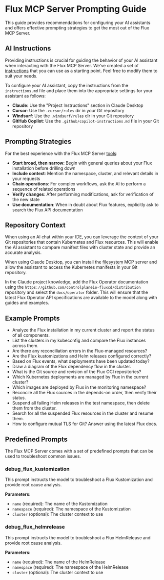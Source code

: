 # Flux MCP Server Prompting Guide

This guide provides recommendations for configuring your AI assistants
and offers effective prompting strategies to get the most out of the Flux MCP Server.

## AI Instructions

Providing instructions is crucial for guiding the behavior of your AI assistant
when interacting with the Flux MCP Server. We've created a set of [instructions](instructions.md)
that you can use as a starting point. Feel free to modify them to suit your needs.

To configure your AI assistant, copy the instructions from the `instructions.md` file
and place them into the appropriate settings for your assistant as follows:

- **Claude**: Use the "Project Instructions" section in Claude Desktop
- **Cursor**: Use the `.cursor/rules` dir in your Git repository
- **Windsurf**: Use the `.windsurf/rules` dir in your Git repository
- **GitHub Copilot**: Use the `.github/copilot-instructions.md` file in your Git repository

## Prompting Strategies

For the best experience with the Flux MCP Server [tools](tools.md):

- **Start broad, then narrow**: Begin with general queries about your Flux installation before drilling down
- **Include context**: Mention the namespace, cluster, and relevant details in your requests
- **Chain operations**: For complex workflows, ask the AI to perform a sequence of related operations
- **Verify changes**: After performing modifications, ask for verification of the new state
- **Use documentation**: When in doubt about Flux features, explicitly ask to search the Flux API documentation

## Repository Context

When using an AI chat within your IDE, you can leverage the context of your Git repositories
that contain Kubernetes and Flux resources. This will enable the AI assistant to compare
manifest files with cluster state and provide an accurate analysis.

When using Claude Desktop, you can install the
[filesystem](https://github.com/modelcontextprotocol/servers/tree/main/src/filesystem)
MCP server and allow the assistant to access the Kubernetes manifests in your Git repository.

In the Claude project knowledge, add the Flux Operator documentation using the
`https://github.com/controlplaneio-fluxcd/distribution` repository and select
the `docs/operator` folder. This will ensure that the latest Flux Operator API
specifications are available to the model along with guides and examples.

## Example Prompts

- Analyze the Flux installation in my current cluster and report the status of all components.
- List the clusters in my kubeconfig and compare the Flux instances across them.
- Are there any reconciliation errors in the Flux-managed resources?
- Are the Flux kustomizations and Helm releases configured correctly?
- Based on Flux events, what deployments have been updated today?
- Draw a diagram of the Flux dependency flow in the cluster.
- What is the Git source and revision of the Flux OCI repositories?
- Which Kubernetes deployments are managed by Flux in the current cluster?
- Which images are deployed by Flux in the monitoring namespace?
- Reconcile all the Flux sources in the depends-on order, then verify their status.
- Suspend all failing Helm releases in the test namespace, then delete them from the cluster.
- Search for all the suspended Flux resources in the cluster and resume them.
- How to configure mutual TLS for Git? Answer using the latest Flux docs.

## Predefined Prompts

The Flux MCP Server comes with a set of predefined prompts that can be used to troubleshoot common issues.

### debug_flux_kustomization

This prompt instructs the model to troubleshoot a Flux Kustomization and provide root cause analysis.

**Parameters:**

- `name` (required): The name of the Kustomization
- `namespace` (required): The namespace of the Kustomization
- `cluster` (optional): The cluster context to use

### debug_flux_helmrelease

This prompt instructs the model to troubleshoot a Flux HelmRelease and provide root cause analysis.

**Parameters:**

- `name` (required): The name of the HelmRelease
- `namespace` (required): The namespace of the HelmRelease
- `cluster` (optional): The cluster context to use
